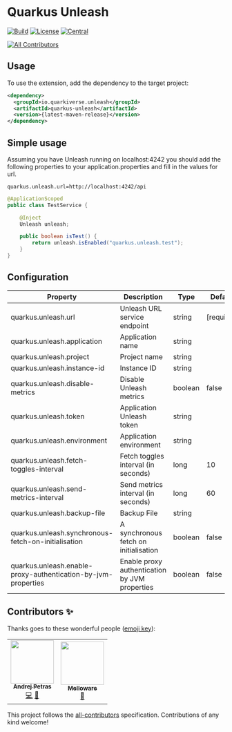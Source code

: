 # Quarkus Unleash

[![Build](https://github.com/quarkiverse/quarkus-unleash/workflows/Build/badge.svg?branch=main)](https://github.com/quarkiverse/quarkus-unleash/actions?query=workflow%3ABuild)
[![License](https://img.shields.io/github/license/quarkiverse/quarkus-unleash.svg)](http://www.apache.org/licenses/LICENSE-2.0)
[![Central](https://img.shields.io/maven-central/v/io.quarkiverse.unleash/quarkus-unleash-parent?color=green)](https://search.maven.org/search?q=g:io.quarkiverse.unleash%20AND%20a:quarkus-unleash-parent)
<!-- ALL-CONTRIBUTORS-BADGE:START - Do not remove or modify this section -->
[![All Contributors](https://img.shields.io/badge/all_contributors-2-orange.svg?style=flat-square)](#contributors-)
<!-- ALL-CONTRIBUTORS-BADGE:END -->

## Usage

To use the extension, add the dependency to the target project:

```xml
<dependency>
  <groupId>io.quarkiverse.unleash</groupId>
  <artifactId>quarkus-unleash</artifactId>
  <version>{latest-maven-release}</version>
</dependency>
```

## Simple usage

Assuming you have Unleash running on localhost:4242 you should add the following properties to your application.properties and fill in the values for url.

```properties
quarkus.unleash.url=http://localhost:4242/api
```

```java
@ApplicationScoped
public class TestService {

    @Inject
    Unleash unleash;

    public boolean isTest() {
        return unleash.isEnabled("quarkus.unleash.test");
    }
}
```

## Configuration

| Property    | Description | Type        | Default |
| ----------- | ----------- | ----------- | ----------- |
| quarkus.unleash.url  | Unleash URL service endpoint       | string | [required] |
| quarkus.unleash.application  | Application name       | string |  |
| quarkus.unleash.project  | Project name       | string |  |
| quarkus.unleash.instance-id  | Instance ID       | string |  |
| quarkus.unleash.disable-metrics  | Disable Unleash metrics       | boolean | false |
| quarkus.unleash.token  | Application Unleash token       | string |  |
| quarkus.unleash.environment  | Application environment       | string |  |
| quarkus.unleash.fetch-toggles-interval  | Fetch toggles interval (in seconds)  | long| 10 |
| quarkus.unleash.send-metrics-interval  | Send metrics interval (in seconds)  | long| 60 |
| quarkus.unleash.backup-file  | Backup File       | string |  |
| quarkus.unleash.synchronous-fetch-on-initialisation  | A synchronous fetch on initialisation | boolean | false |
| quarkus.unleash.enable-proxy-authentication-by-jvm-properties  | Enable proxy authentication by JVM properties | boolean | false |

## Contributors ✨

Thanks goes to these wonderful people ([emoji key](https://allcontributors.org/docs/en/emoji-key)):

<!-- ALL-CONTRIBUTORS-LIST:START - Do not remove or modify this section -->
<!-- prettier-ignore-start -->
<!-- markdownlint-disable -->
<table>
  <tbody>
    <tr>
      <td align="center"><a href="https://www.lorislab.org"><img src="https://avatars.githubusercontent.com/u/828045?v=4?s=100" width="100px;" alt=""/><br /><sub><b>Andrej Petras</b></sub></a><br /><a href="https://github.com/quarkiverse/quarkus-unleash/commits?author=andrejpetras" title="Code">💻</a> <a href="#maintenance-andrejpetras" title="Maintenance">🚧</a></td>
      <td align="center"><a href="http://melloware.com"><img src="https://avatars.githubusercontent.com/u/4399574?v=4?s=100" width="100px;" alt=""/><br /><sub><b>Melloware</b></sub></a><br /><a href="https://github.com/quarkiverse/quarkus-unleash/commits?author=melloware" title="Documentation">📖</a></td>
    </tr>
  </tbody>
</table>

<!-- markdownlint-restore -->
<!-- prettier-ignore-end -->

<!-- ALL-CONTRIBUTORS-LIST:END -->

This project follows the [all-contributors](https://github.com/all-contributors/all-contributors) specification.
Contributions of any kind welcome!
